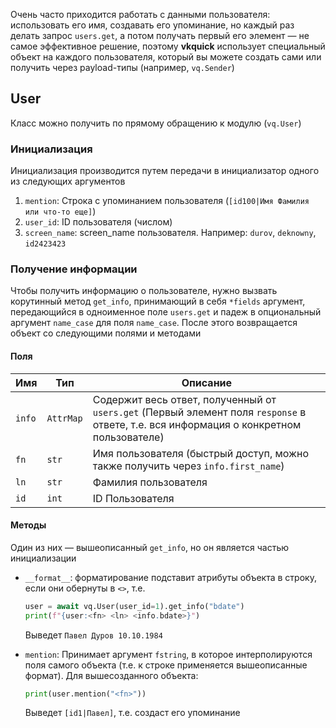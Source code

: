 Очень часто приходится работать с данными пользователя: использовать его имя, создавать его упоминание, но каждый раз делать запрос `users.get`, а потом получать первый его элемент — не самое эффективное решение, поэтому __vkquick__ использует специальный объект на каждого пользователя, который вы можете создать сами или получить через payload-типы (например, `vq.Sender`)

## User
Класс можно получить по прямому обращению к модулю (`vq.User`)

### Инициализация

Инициализация производится путем передачи в инициализатор одного из следующих аргументов

1. `mention`: Строка с упоминанием пользователя (`[id100|Имя Фамилия или что-то еще]`)
1. `user_id`: ID пользователя (числом)
1. `screen_name`: screen_name пользователя. Например: `durov`, `deknowny`, `id2423423`

### Получение информации
Чтобы получить информацию о пользователе, нужно вызвать корутинный метод `get_info`, принимающий в себя `*fields` аргумент, передающийся в одноименное поле `users.get` и падеж в опциональный аргумент `name_case` для поля `name_case`. После этого возвращается объект со следующими полями и методами

#### Поля
Имя|Тип|Описание
-|-|-
`info`|`AttrMap`|Содержит весь ответ, полученный от `users.get` (Первый элемент поля `response` в ответе, т.е. вся информация о конкретном пользователе)
`fn`|`str`|Имя пользователя (быстрый доступ, можно также получить через `info.first_name`)
`ln`|`str`|Фамилия пользователя
`id`|`int`|ID Пользователя

#### Методы
Один из них — вышеописанный `get_info`, но он является частью инициализации

* `__format__`: форматирование подставит атрибуты объекта в строку, если они обернуты в `<>`, т.е.
    ```python
    user = await vq.User(user_id=1).get_info("bdate")
    print(f"{user:<fn> <ln> <info.bdate>}")
    ```
    Выведет `Павел Дуров 10.10.1984`

* `mention`: Принимает аргумент `fstring`, в которое интерполируются поля самого объекта (т.е. к строке применяется вышеописанные формат). Для вышесозданного объекта:
    ```python
    print(user.mention("<fn>"))
    ```
    Выведет `[id1|Павел]`, т.е. создаст его упоминание
